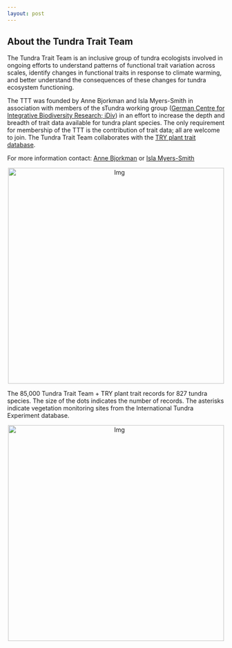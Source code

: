 ```yaml
---
layout: post
---
```


<h2>About the Tundra Trait Team</h2>

The Tundra Trait Team is an inclusive group of tundra ecologists involved in ongoing efforts to understand patterns of functional trait variation across scales, identify changes in functional traits in response to climate warming, and better understand the consequences of these changes for tundra ecosystem functioning. 

The TTT was founded by Anne Bjorkman and Isla Myers-Smith in association with members of the sTundra working group (<a href=“https://www.idiv.de/” target=“_blank”>German Centre for Integrative Biodiversity Research; iDiv</a>) in an effort to increase the depth and breadth of trait data available for tundra plant species. The only requirement for membership of the TTT is the contribution of trait data; all are welcome to join. The Tundra Trait Team collaborates with the <a href=“www.try-db.org” target=“_blank”>TRY plant trait database</a>.

For more information contact: <a href=“http://annebjorkman.com/” target=“_blank”>Anne Bjorkman</a> or <a href=“http://teamshrub.com/” target=“_blank”>Isla Myers-Smith</a>

<center> <img src="https://tundratraitteam.github.io/images/fulls/trait_map1.png" alt="Img" style="width: 500px;"/> </center>

The 85,000 Tundra Trait Team + TRY plant trait records  for 827 tundra species.  The size of the dots indicates the number of records.  The asterisks indicate vegetation monitoring sites from the International Tundra Experiment database.

<center> <img src="https://tundratraitteam.github.io/images/fulls/adb-dryas.jpg" alt="Img" style="width: 500px;"/> </center>
